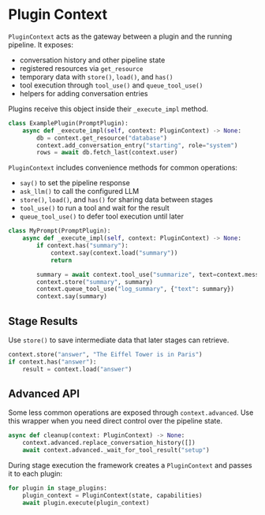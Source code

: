 # Plugin Context

`PluginContext` acts as the gateway between a plugin and the running pipeline. It exposes:

- conversation history and other pipeline state
- registered resources via `get_resource`
- temporary data with `store()`, `load()`, and `has()`
- tool execution through `tool_use()` and `queue_tool_use()`
- helpers for adding conversation entries

Plugins receive this object inside their `_execute_impl` method.

```python
class ExamplePlugin(PromptPlugin):
    async def _execute_impl(self, context: PluginContext) -> None:
        db = context.get_resource("database")
        context.add_conversation_entry("starting", role="system")
        rows = await db.fetch_last(context.user)
```

`PluginContext` includes convenience methods for common operations:

- `say()` to set the pipeline response
- `ask_llm()` to call the configured LLM
- `store()`, `load()`, and `has()` for sharing data between stages
- `tool_use()` to run a tool and wait for the result
- `queue_tool_use()` to defer tool execution until later

```python
class MyPrompt(PromptPlugin):
    async def _execute_impl(self, context: PluginContext) -> None:
        if context.has("summary"):
            context.say(context.load("summary"))
            return

        summary = await context.tool_use("summarize", text=context.message)
        context.store("summary", summary)
        context.queue_tool_use("log_summary", {"text": summary})
        context.say(summary)
```

## Stage Results

Use `store()` to save intermediate data that later stages can retrieve.

```python
context.store("answer", "The Eiffel Tower is in Paris")
if context.has("answer"):
    result = context.load("answer")
```

## Advanced API

Some less common operations are exposed through `context.advanced`.
Use this wrapper when you need direct control over the pipeline state.

```python
async def cleanup(context: PluginContext) -> None:
    context.advanced.replace_conversation_history([])
    await context.advanced._wait_for_tool_result("setup")
```

During stage execution the framework creates a `PluginContext` and passes it to each plugin:

```python
for plugin in stage_plugins:
    plugin_context = PluginContext(state, capabilities)
    await plugin.execute(plugin_context)
```
